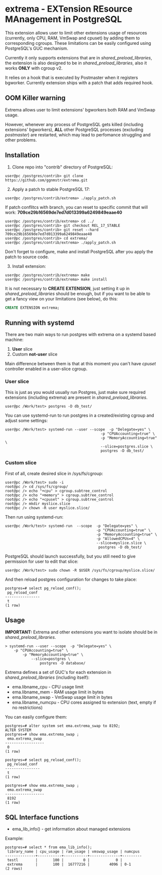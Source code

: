 # extrema - EXTension REsource MAnagement in PostgreSQL 

This extension allows user to limit other extensions usage of resources (currently, only CPU, RAM, VmSwap and cpuset) by adding them to corresponding cgroups. 
These limitations can be easily configured using PostgreSQL's GUC mechanism.

Currently it only supports extensions that are in *shared_preload_libraries*, the extension is also designed to be in *shared_preload_libraries*, also it works **ONLY** with cgroup v2. 

It relies on a hook that is executed by Postmaster when it registers bgworker. 
Currently extension ships with a patch that adds required hook.

## OOM Killer warning

Extrema allows user to limit extensions' bgworkers both RAM and VmSwap usage. 

However, whenever any process of PostgreSQL gets killed (including extensions' bgworkers), **ALL** other PostgreSQL processes (excluding *postmaster*) are restarted, which may lead to perfomance struggling and other problems.

## Installation

1. Clone repo into "contrib" directory of PostgreSQL:

``` shell
user@pc /postgres/contrib> git clone https://github.com/ggnmstr/extrema.git
```

2. Apply a patch to stable PostgreSQL 17:

``` shell
user@pc /postgres/contrib/extrema> ./apply_patch.sh
```

If patch conflitcs with branch, you can reset to specific commit that will work:
**709ce29b16569de7ed7d013399a6249849eaae40**
``` shell
user@pc /postgres/contrib/extrema> cd ../
user@pc /postgres/contrib> git checkout REL_17_STABLE
user@pc /postgres/contrib> git reset --hard 709ce29b16569de7ed7d013399a6249849eaae40
user@pc /postgres/contrib> cd extrema/
user@pc /postgres/contrib/extrema> ./apply_patch.sh
```

Don't forget to configure, make and install PostgreSQL after you apply the patch to source code.

3. Install extension: 

``` shell 
user@pc /postgres/contrib/extrema> make
user@pc /postgres/contrib/extrema> make install
```

It is not necessary to **CREATE EXTENSION**, just setting it up in *shared_preload_libraries* should be enough, but if you want to be able to get a fancy view on your limitations (see below), do this: 
``` sql
CREATE EXTENSION extrema;
```

## Running with systemd

There are two main ways to run postgres with extrema on a systemd based machine:
1. **User** slice 
2. Custom **not-user** slice 

Main difference between them is that at this moment you can't have *cpuset* controller enabled in a user-slice cgroup.

### User slice

This is just as you would usually run Postgres, just make sure required extensions (including extrema) are present in *shared_preload_libraries*.
``` shell
user@pc /Work/test> postgres -D db_test/
```

You can use systemd-run to run postgres in a created/existing cgroup and adjust some settings:

``` shell
user@pc /Work/test> systemd-run --user --scope  -p "Delegate=yes" \
                                            -p "CPUAccounting=true" \
                                            -p "MemoryAccounting=true" \
                                            --slice=postgres.slice \
                                            postgres -D db_test/
```

### Custom slice

First of all, create desired slice in /sys/fs/cgroup:

``` shell
user@pc /Work/test> sudo -i
root@pc /> cd /sys/fs/cgroup/
root@pc /> echo "+cpu" > cgroup.subtree_control
root@pc /> echo "+memory" > cgroup.subtree_control
root@pc /> echo "+cpuset" > cgroup.subtree_control
root@pc /> mkdir myslice.slice
root@pc /> chown -R user myslice.slice/
```

Then run using systemd-run:

``` shell
user@pc /Work/test> systemd-run  --scope  -p "Delegate=yes" \
                                          -p "CPUAccounting=true" \
                                          -p "MemoryAccounting=true" \
                                          -p "AllowedCPUs=4" \
                                          --slice=myslice.slice \
                                           postgres -D db_test/
```

PostgreSQL should launch successfully, but you still need to give permission for user to edit that slice:

``` shell
user@pc /Work/test> sudo chown -R $USER /sys/fs/cgroup/myslice.slice/
```

And then reload postgres configuration for changes to take place:

``` shell
postgres=# select pg_reload_conf();
 pg_reload_conf
----------------
 t
(1 row)
```


## Usage 

**IMPORTANT:** Extrema and other extensions you want to isolate should be in *shared_preload_libraries*. 

``` shell
> systemd-run --user --scope  -p "Delegate=yes" \
    -p "CPUAccounting=true" \
        -p "MemoryAccounting=true" \
            --slice=postgres \
                postgres -D database/
```

Extrema defines a set of GUC's for each extension in *shared_preload_libraries* (including itself):
- ema.libname_cpu - CPU usage limit
- ema.libname_mem - RAM usage limit in bytes
- ema.libname_swap - VmSwap usage limit in bytes
- ema.libname_numcpu - CPU cores assigned to extension (text, empty if no restrictions)

You can easily configure them:

``` shell
postgres=# alter system set ema.extrema_swap to 8192;
ALTER SYSTEM
postgres=# show ema.extrema_swap ;
 ema.extrema_swap
------------------
 0
(1 row)

postgres=# select pg_reload_conf();
 pg_reload_conf
----------------
 t
(1 row)

postgres=# show ema.extrema_swap ;
 ema.extrema_swap
------------------
 8192
(1 row)
```

## SQL Interface functions 

- ema_lib_info() - get information about managed extensions 

Example:

``` shell
postgres=# select * from ema_lib_info();
 library_name | cpu_usage | ram_usage | vmswap_usage | numcpus
--------------+-----------+-----------+--------------+---------
 testl        |       100 |         0 |            0 |
 extrema      |       100 |  16777216 |         4096 | 0-1
(2 rows)
```

